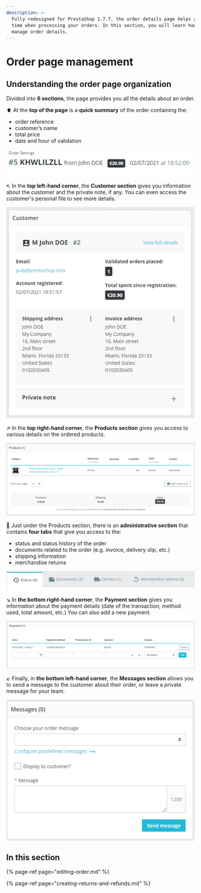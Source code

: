 ```yaml
---
description: >-
  Fully redesigned for PrestaShop 1.7.7, the order details page helps you save
  time when processing your orders. In this section, you will learn how to
  manage order details.
---
```


# Order page management

## Understanding the order page organization

Divided into **6 sections**, the page provides you all the details about an order. 

⬆ At the **top of the page** is a **quick summary** of the order containing the: 

* order reference 
* customer’s name
* total price 
* date and hour of validation

![](../../../../.gitbook/assets/image%20%282%29.png)

↖ In the **top left-hand corner**, the **Customer section** gives you information about the customer and the private note, if any. You can even access the customer's personal file to see more details.

![](../../../../.gitbook/assets/image%20%285%29.png)

↗ In the **top right-hand corner**, the **Products section** gives you access to various details on the ordered products.

![](../../../../.gitbook/assets/image%20%286%29.png)

🔽 Just under the Products section, there is an **administrative section** that contains **four tabs** that give you access to the: 

* status and status history of the order
* documents related to the order \(e.g. invoice, delivery slip, etc.\)
* shipping information 
* merchandise returns

![](../../../../.gitbook/assets/image%20%2817%29.png)

↘ In **the bottom right-hand corner**, the **Payment section** gives you information about the payment details \(date of the transaction, method used, total amount, etc.\) You can also add a new payment. 

![](../../../../.gitbook/assets/image%20%284%29.png)

↙ Finally, in **the bottom left-hand corner**, the **Messages section** allows you to send a message to the customer about their order, or leave a private message for your team.

![](../../../../.gitbook/assets/image%20%283%29.png)

## **In this section**

{% page-ref page="editing-order.md" %}

{% page-ref page="creating-returns-and-refunds.md" %}

